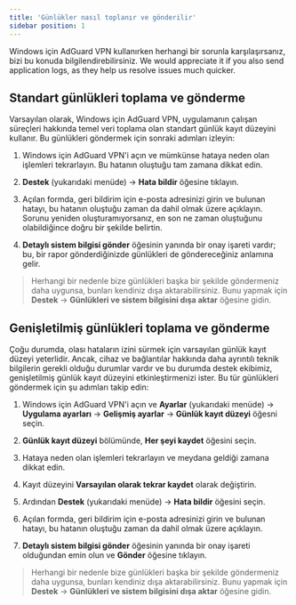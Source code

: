 ```yaml
---
title: 'Günlükler nasıl toplanır ve gönderilir'
sidebar position: 1
---
```




Windows için AdGuard VPN kullanırken herhangi bir sorunla karşılaşırsanız, bizi bu konuda bilgilendirebilirsiniz. We would appreciate it if you also send application logs, as they help us resolve issues much quicker.

## Standart günlükleri toplama ve gönderme

Varsayılan olarak, Windows için AdGuard VPN, uygulamanın çalışan süreçleri hakkında temel veri toplama olan standart günlük kayıt düzeyini kullanır. Bu günlükleri göndermek için sonraki adımları izleyin:

1. Windows için AdGuard VPN'i açın ve mümkünse hataya neden olan işlemleri tekrarlayın. Bu hatanın oluştuğu tam zamana dikkat edin.

2. **Destek** (yukarıdaki menüde) → **Hata bildir** öğesine tıklayın.

3. Açılan formda, geri bildirim için e-posta adresinizi girin ve bulunan hatayı, bu hatanın oluştuğu zaman da dahil olmak üzere açıklayın. Sorunu yeniden oluşturamıyorsanız, en son ne zaman oluştuğunu olabildiğince doğru bir şekilde belirtin.

4. **Detaylı sistem bilgisi gönder** öğesinin yanında bir onay işareti vardır; bu, bir rapor gönderdiğinizde günlükleri de göndereceğiniz anlamına gelir.
> Herhangi bir nedenle bize günlükleri başka bir şekilde göndermeniz daha uygunsa, bunları kendiniz dışa aktarabilirsiniz. Bunu yapmak için **Destek** → **Günlükleri ve sistem bilgisini dışa aktar** öğesine gidin.

## Genişletilmiş günlükleri toplama ve gönderme

Çoğu durumda, olası hataların izini sürmek için varsayılan günlük kayıt düzeyi yeterlidir. Ancak, cihaz ve bağlantılar hakkında daha ayrıntılı teknik bilgilerin gerekli olduğu durumlar vardır ve bu durumda destek ekibimiz, genişletilmiş günlük kayıt düzeyini etkinleştirmenizi ister. Bu tür günlükleri göndermek için şu adımları takip edin:

1. Windows için AdGuard VPN'i açın ve **Ayarlar** (yukarıdaki menüde) → **Uygulama ayarları** → **Gelişmiş ayarlar** → **Günlük kayıt düzeyi** öğesni seçin.

2. **Günlük kayıt düzeyi** bölümünde, **Her şeyi kaydet** öğesini seçin.

3. Hataya neden olan işlemleri tekrarlayın ve meydana geldiği zamana dikkat edin.

4. Kayıt düzeyini **Varsayılan olarak tekrar kaydet** olarak değiştirin.

5. Ardından **Destek** (yukarıdaki menüde) → **Hata bildir** öğesini seçin.

6. Açılan formda, geri bildirim için e-posta adresinizi girin ve bulunan hatayı, bu hatanın oluştuğu zaman da dahil olmak üzere açıklayın.

7. **Detaylı sistem bilgisi gönder** öğesinin yanında bir onay işareti olduğundan emin olun ve **Gönder** öğesine tıklayın.
> Herhangi bir nedenle bize günlükleri başka bir şekilde göndermeniz daha uygunsa, bunları kendiniz dışa aktarabilirsiniz. Bunu yapmak için **Destek** → **Günlükleri ve sistem bilgisini dışa aktar** öğesine gidin.
